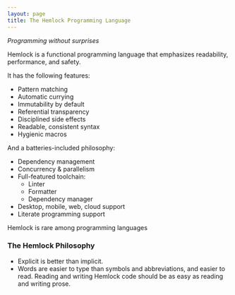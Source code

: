 ```yaml
---
layout: page
title: The Hemlock Programming Language
---
```


_Programming without surprises_

Hemlock is a functional programming language that emphasizes readability,
performance, and safety.

It has the following features:

- Pattern matching
- Automatic currying
- Immutability by default
- Referential transparency
- Disciplined side effects
- Readable, consistent syntax
- Hygienic macros

And a batteries-included philosophy:

- Dependency management
- Concurrency & parallelism
- Full-featured toolchain:
  - Linter
  - Formatter
  - Dependency manager
- Desktop, mobile, web, cloud support
- Literate programming support

Hemlock is rare among programming languages

### The Hemlock Philosophy

- Explicit is better than implicit.
- Words are easier to type than symbols and abbreviations, and easier to read.
  Reading and writing Hemlock code should be as easy as reading and writing
  prose.
